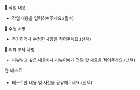 🌼 작업 내용
- 작업 내용을 입력하여주세요.(필수)

🌸 수정 사항
- 추가하거나 수정한 사항을 적어주세요.(선택)

🙏 리뷰 부탁 사항
- 리뷰받고 싶은 내용이나 리뷰어에게 전달 할 내용을 적어주세요.(선택)

👌 테스트
- 테스트한 내용 및 사진을 공유해주세요.(선택)